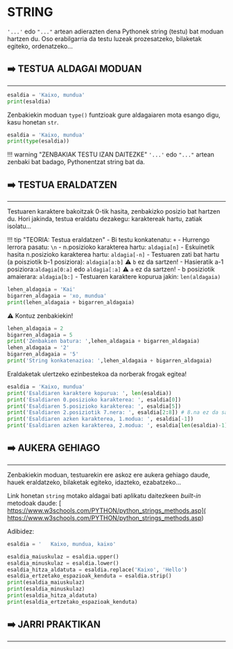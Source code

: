 # STRING

`'...'` edo `"..."` artean adierazten dena Pythonek string (testu) bat moduan hartzen du. Oso erabilgarria da testu luzeak prozesatzeko, bilaketak egiteko, ordenatzeko...

## :arrow_right: TESTUA ALDAGAI MODUAN
<hr>

```python title="testua_aldagai_batean.py"
esaldia = 'Kaixo, mundua'
print(esaldia)
```

Zenbakiekin moduan `type()` funtzioak gure aldagaiaren mota esango digu, kasu honetan `str`.
```python title="type_str.py"
esaldia = 'Kaixo, mundua'
print(type(esaldia))
```

!!! warning "ZENBAKIAK TESTU IZAN DAITEZKE"
    `'...'` edo `"..."` artean zenbaki bat badago, Pythonentzat string bat da.

## :arrow_right: TESTUA ERALDATZEN
<hr>

Testuaren karaktere bakoitzak 0-tik hasita, zenbakizko posizio bat hartzen du. Hori jakinda, testua eraldatu dezakegu: karaktereak hartu, zatiak isolatu...

!!! tip "TEORIA: Testua eraldatzen"
    - Bi testu konkatenatu: `+`
    - Hurrengo lerrora pasatu: `\n`
    - n.posizioko karakterea hartu: `aldagia[n]`
    - Eskuinetik hasita n.posizioko karakterea hartu: `aldagia[-n]`
    - Testuaren zati bat hartu (a poisziotik b-1 posiziora): `aldagia[a:b]` :warning: `b` ez da sartzen!
    - Hasieratik a-1 posiziora:`aldagia[0:a]` edo `aldagia[:a]` :warning: `a` ez da sartzen!
    - b posiziotik amaierara: `aldagia[b:]`
    - Testuaren karaktere kopurua jakin: `len(aldagaia)`

```python title="testua_konkatenatu.py"
lehen_aldagaia = 'Kai'
bigarren_aldagaia = 'xo, mundua'
print(lehen_aldagaia + bigarren_aldagaia)
```

:warning: Kontuz zenbakiekin!

```python title="zenbakia_edo_str.py"
lehen_aldagaia = 2
bigarren_aldagaia = 5
print('Zenbakien batura: ',lehen_aldagaia + bigarren_aldagaia)
lehen_aldagaia = '2'
bigarren_aldagaia = '5'
print('String konkatenazioa: ',lehen_aldagaia + bigarren_aldagaia)

```

Eraldaketak ulertzeko ezinbestekoa da norberak frogak egitea!
```python title="eraldaketa_batzuk.py"
esaldia = 'Kaixo, mundua'
print('Esaldiaren karaktere kopurua: ', len(esaldia))
print('Esaldiaren 0.posizioko karakterea: ', esaldia[0])
print('Esaldiaren 5.posizioko karakterea: ', esaldia[5])
print('Esaldiaren 2.posiziotik 7.nera: ', esaldia[2:8]) # 8.na ez da sartzen
print('Esaldiaren azken karakterea, 1.modua: ', esaldia[-1])
print('Esaldiaren azken karakterea, 2.modua: ', esaldia[len(esaldia)-1])

```

## :arrow_right: AUKERA GEHIAGO
<hr>

Zenbakiekin moduan, testuarekin ere askoz ere aukera gehiago daude, hauek eraldatzeko, bilaketak egiteko, idazteko, ezabatzeko...

Link honetan `string` motako aldagai bati aplikatu daitezkeen *built-in* metodoak daude: [ https://www.w3schools.com/PYTHON/python_strings_methods.asp]( https://www.w3schools.com/PYTHON/python_strings_methods.asp)

Adibidez:
```python title="metodo_batzuk.py"
esaldia = '   Kaixo, mundua, kaixo'

esaldia_maiuskulaz = esaldia.upper()
esaldia_minuskulaz = esaldia.lower()
esaldia_hitza_aldatuta = esaldia.replace('Kaixo', 'Hello')
esaldia_ertzetako_espazioak_kenduta = esaldia.strip()
print(esaldia_maiuskulaz)
print(esaldia_minuskulaz)
print(esaldia_hitza_aldatuta)
print(esaldia_ertzetako_espazioak_kenduta)

```

## :arrow_right: JARRI PRAKTIKAN
<hr>


